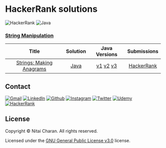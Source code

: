 # HackerRank solutions
<!-- PROJECT SHIELDS -->
![HackerRank][hackerrank-shield]
![Java][java-shield]

### [String Manipulation](Interview%20Preparation%20Kit/String%20Manipulation)
| Title | Solution | Java Versions | Submissions |
|:-:|:-:|:-:|:--:|
|[Strings: Making Anagrams](Interview%20Preparation%20Kit/String%20Manipulation/)| [Java](Interview%20Preparation%20Kit/String%20Manipulation/Strings:%20Making%20Anagrams/Solution.java) | [v1](https://github.com/nitaicharan/hackerrank/blob/d98bd63c7952f3555580ae1353e305875bafb164/Interview%20Preparation%20Kit/String%20Manipulation/Strings:%20Making%20Anagrams/Solution.java) [v2](https://github.com/nitaicharan/hackerrank/blob/33c37e73adf63c41983f8670ce1f8dc96f0aa335/Interview%20Preparation%20Kit/String%20Manipulation/Strings:%20Making%20Anagrams/Solution.java) [v3](https://github.com/nitaicharan/hackerrank/blob/6f139720630aa181bdee4e8e8edffcabb9741382/Interview%20Preparation%20Kit/String%20Manipulation/Strings:%20Making%20Anagrams/Solution.java)| [HackerRank](https://www.hackerrank.com/challenges/ctci-making-anagrams/submissions) |

## Contact
[![Gmail][gmail-shield]][gmail-url]
[![LinkedIn][linkedin-shield]][linkedin-url]
[![Github][github-shield]][github-url]
[![Instagram][instagram-shield]][instagram-url]
[![Twitter][twitter-shield]][twitter-url]
[![Udemy][udemy-shield]][udemy-url]
[![HackerRank][hackerrank-shield]][hackerrank-url]

<!-- MARKDOWN LINKS & IMAGES -->
<!-- https://www.markdownguide.org/basic-syntax/#reference-style-links -->

<!-- CONTACT SHIELDS -->
[linkedin-shield]: https://img.shields.io/badge/-LinkedIn-white.svg?logo=linkedin&colorB=0077B5&logoColor=white
[linkedin-url]: https://www.linkedin.com/in/nitaicharan/
[gmail-shield]: https://img.shields.io/badge/-Gmail-black.svg?logo=gmail&colorB=D14836&logoColor=white
[gmail-url]: mailto:niaicharan@gmail.com?subject=It%20comes%20from%20Github%20profile
[github-shield]: https://img.shields.io/badge/-Github-black.svg?logo=github&colorB=181717&logoColor=white
[github-url]: https://github.com/nitaicharan
[instagram-shield]: https://img.shields.io/badge/-Instagram-black.svg?logo=instagram&colorB=EC5252&logoColor=white
[instagram-url]: https://www.instagram.com/nitaicharan/?hl=pt-br
[twitter-shield]: https://img.shields.io/badge/-Twitter-black.svg?logo=twitter&colorB=1DA1F2&logoColor=white
[twitter-url]: https://twitter.com/nitaicharan1
[facebook-shield]: https://img.shields.io/badge/-Facebook-black.svg?logo=facebook&colorB=4172B8&logoColor=white
[facebook-url]: https://www.facebook.com/NitaiCharan1
[udemy-shield]: https://img.shields.io/badge/-Udemy-black.svg?logo=udemy&colorB=EC5252&logoColor=white
[udemy-url]: https://www.udemy.com/user/nitai-charan/
[hackerrank-shield]: https://img.shields.io/badge/-HackerRank-white.svg?logo=hackerrank&colorB=2EC866&logoColor=white
[hackerrank-url]: https://www.hackerrank.com/nitaicharan

<!-- PROJECT SHIELDS -->
[html5-shield]: https://img.shields.io/badge/-HTML5-black.svg?logo=html5&colorB=E34F26&logoColor=white
[css3-shield]: https://img.shields.io/badge/-CSS3-black.svg?logo=css3&colorB=1572B6&logoColor=white
[sass-shield]: https://img.shields.io/badge/-SASS-black.svg?logo=sass&colorB=CC6699&logoColor=white
[angular-shield]: https://img.shields.io/badge/-Angular-black.svg?logo=angular&colorB=DD0031&logoColor=white
[vim-shield]: https://img.shields.io/badge/-Vim-black.svg?logo=vim&colorB=019733&logoColor=white
[java-shield]: https://img.shields.io/badge/-Java-black.svg?logoColor=white&logo=java&&colorB=007396
[javascript-shield]: https://img.shields.io/badge/-JavaScript-black.svg?logoColor=white&logo=javascript&&colorB=F7DF1E
[typescript-shield]: https://img.shields.io/badge/-TypeScript-black.svg?logoColor=white&logo=typescript&&colorB=007ACC
[react-shield]: https://img.shields.io/badge/-React-black.svg?logoColor=white&logo=react&colorB=61DAFB
[jquery-shield]: https://img.shields.io/badge/-jQuery-white.svg?logo=jquery&colorB=0769AD&logoColor=white

## License
Copyright &copy; Nitai Charan. All rights reserved.

Licensed under the [GNU General Public License v3.0](LICENSE) license.
